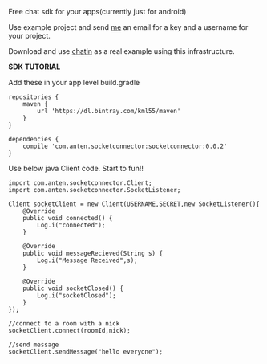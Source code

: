 Free chat sdk for your apps(currently just for android)

Use example project and send [me](mailto:anten.apps@gmail.com) an email for a key and a username for your project.

Download and use [chatin](https://play.google.com/store/apps/details?id=com.anten.chatin) as a real example using this infrastructure.


**SDK TUTORIAL**

Add these in your app level build.gradle

```
repositories {
    maven {
        url 'https://dl.bintray.com/kml55/maven'
    }
}
```

```
dependencies {
    compile 'com.anten.socketconnector:socketconnector:0.0.2'
}
```

Use below java Client code. Start to fun!!

```
import com.anten.socketconnector.Client;
import com.anten.socketconnector.SocketListener;

Client socketClient = new Client(USERNAME,SECRET,new SocketListener(){
    @Override
    public void connected() {
        Log.i("connected");
    }

    @Override
    public void messageRecieved(String s) {
        Log.i("Message Received",s);
    }

    @Override
    public void socketClosed() {
        Log.i("socketClosed");
    }
});

//connect to a room with a nick
socketClient.connect(roomId,nick);

//send message
socketClient.sendMessage("hello everyone");
```

